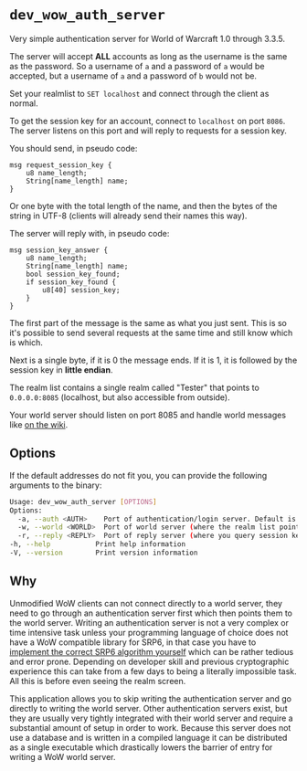 # `dev_wow_auth_server`

Very simple authentication server for World of Warcraft 1.0 through 3.3.5.

The server will accept **ALL** accounts as long as the username is the same as the password.
So a username of `a` and a password of `a` would be accepted, but a username of `a` and a password of `b` would not be.

Set your realmlist to `SET localhost` and connect through the client as normal.

To get the session key for an account, connect to `localhost` on port `8086`.
The server listens on this port and will reply to requests for a session key.

You should send, in pseudo code:
```
msg request_session_key {
    u8 name_length;
    String[name_length] name;
}
```
Or one byte with the total length of the name, and then the bytes of the string in UTF-8 (clients will already send their names this way).

The server will reply with, in pseudo code:
```
msg session_key_answer {
    u8 name_length;
    String[name_length] name;
    bool session_key_found;
    if session_key_found {
        u8[40] session_key;
    }
}
```

The first part of the message is the same as what you just sent. This is so it's possible to send several requests at the same time and still know which is which.

Next is a single byte, if it is 0 the message ends. If it is 1, it is followed by the session key in **little endian**.

The realm list contains a single realm called "Tester" that points to `0.0.0.0:8085` (localhost, but also accessible from outside).

Your world server should listen on port 8085 and handle world messages like [on the wiki](https://wowdev.wiki/Login).

## Options

If the default addresses do not fit you, you can provide the following arguments to the binary:
```bash
Usage: dev_wow_auth_server [OPTIONS]
Options:
  -a, --auth <AUTH>    Port of authentication/login server. Default is '127.0.0.1:3724'
  -w, --world <WORLD>  Port of world server (where the realm list points to). Default is '127.0.0.1:8085'
  -r, --reply <REPLY>  Port of reply server (where you query session keys). Default is '127.0.0.1:8086'
-h, --help           Print help information
-V, --version        Print version information
```

## Why

Unmodified WoW clients can not connect directly to a world server, they need to go through an authentication server first which then points them to the world server.
Writing an authentication server is not a very complex or time intensive task unless your programming language of choice does not have a WoW compatible library for SRP6, in that case you have to [implement the correct SRP6 algorithm yourself](https://gtker.com/implementation-guide-for-the-world-of-warcraft-flavor-of-srp6/) which can be rather tedious and error prone.
Depending on developer skill and previous cryptographic experience this can take from a few days to being a literally impossible task.
All this is before even seeing the realm screen.

This application allows you to skip writing the authentication server and go directly to writing the world server.
Other authentication servers exist, but they are usually very tightly integrated with their world server and require a substantial amount of setup in order to work.
Because this server does not use a database and is written in a compiled language it can be distributed as a single executable which drastically lowers the barrier of entry for writing a WoW world server.

